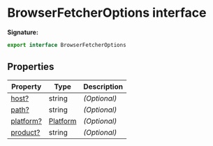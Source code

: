 # BrowserFetcherOptions interface

**Signature:**

```typescript
export interface BrowserFetcherOptions
```

## Properties

| Property                                                   | Type                                | Description       |
| ---------------------------------------------------------- | ----------------------------------- | ----------------- |
| [host?](./puppeteer.browserfetcheroptions.host.md)         | string                              | <i>(Optional)</i> |
| [path?](./puppeteer.browserfetcheroptions.path.md)         | string                              | <i>(Optional)</i> |
| [platform?](./puppeteer.browserfetcheroptions.platform.md) | [Platform](./puppeteer.platform.md) | <i>(Optional)</i> |
| [product?](./puppeteer.browserfetcheroptions.product.md)   | string                              | <i>(Optional)</i> |
